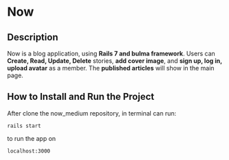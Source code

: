 # Now 
## Description

Now is a blog application, using **Rails 7 and bulma framework**. 
Users can **Create, Read, Update, Delete** stories, **add cover image**, and **sign up, log in, upload avatar** as a member.
The **published articles** will show in the main page.


   
## How to Install and Run the Project

After clone the now_medium repository, in terminal can run: 
```
rails start
```
to run the app on 
```
localhost:3000
```
